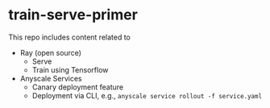 # train-serve-primer

This repo includes content related to
* Ray (open source)
    * Serve
    * Train using Tensorflow
* Anyscale Services
    * Canary deployment feature
    * Deployment via CLI, e.g., `anyscale service rollout -f service.yaml`
